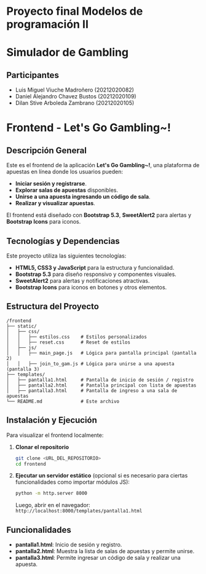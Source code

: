 # Proyecto final Modelos de programación II
# Simulador de Gambling 

## Participantes
- Luis Miguel Viuche Madroñero (20212020082)
- Daniel Alejandro Chavez Bustos (20212020109)
- Dilan Stive Arboleda Zambrano (20212020105)

# Frontend - Let's Go Gambling\~!

## Descripción General

Este es el frontend de la aplicación **Let's Go Gambling\~!**, una plataforma de apuestas en línea donde los usuarios pueden:

- **Iniciar sesión y registrarse**.
- **Explorar salas de apuestas** disponibles.
- **Unirse a una apuesta ingresando un código de sala**.
- **Realizar y visualizar apuestas**.

El frontend está diseñado con **Bootstrap 5.3**, **SweetAlert2** para alertas y **Bootstrap Icons** para iconos.

## Tecnologías y Dependencias

Este proyecto utiliza las siguientes tecnologías:

- **HTML5, CSS3 y JavaScript** para la estructura y funcionalidad.
- **Bootstrap 5.3** para diseño responsivo y componentes visuales.
- **SweetAlert2** para alertas y notificaciones atractivas.
- **Bootstrap Icons** para iconos en botones y otros elementos.

## Estructura del Proyecto

```
/frontend
├── static/
│   ├── css/
│   │   ├── estilos.css    # Estilos personalizados
│   │   ├── reset.css      # Reset de estilos
│   ├── js/
│   │   ├── main_page.js   # Lógica para pantalla principal (pantalla 2)
│   │   ├── join_to_gam.js # Lógica para unirse a una apuesta (pantalla 3)
├── templates/
│   ├── pantalla1.html     # Pantalla de inicio de sesión / registro
│   ├── pantalla2.html     # Pantalla principal con lista de apuestas
│   ├── pantalla3.html     # Pantalla de ingreso a una sala de apuestas
└── README.md              # Este archivo
```

## Instalación y Ejecución

Para visualizar el frontend localmente:

1. **Clonar el repositorio**

   ```sh
   git clone <URL_DEL_REPOSITORIO>
   cd frontend
   ```

2. **Ejecutar un servidor estático** (opcional si es necesario para ciertas funcionalidades como importar módulos JS):

   ```sh
   python -m http.server 8000
   ```

   Luego, abrir en el navegador: `http://localhost:8000/templates/pantalla1.html`

## Funcionalidades

- **pantalla1.html**: Inicio de sesión y registro.
- **pantalla2.html**: Muestra la lista de salas de apuestas y permite unirse.
- **pantalla3.html**: Permite ingresar un código de sala y realizar una apuesta.


